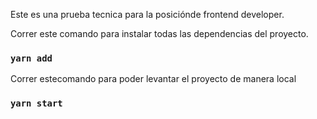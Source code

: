Este es una prueba tecnica para la posiciónde frontend developer.

Correr este comando para instalar todas las dependencias del proyecto.
### `yarn add`

Correr estecomando para poder levantar el proyecto de manera local
### `yarn start`
